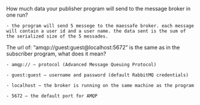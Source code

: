 
How much data your publisher program will send to the message broker in one run? 

    - the program will send 5 messege to the maessafe broker. each message will contain a user id and a user name. the data sent is the sum of the serialized size of the 5 messades. 


The url of: “amqp://guest:guest@localhost:5672” is the same as in the subscriber program, what does it mean?

    - amqp:// — protocol (Advanced Message Queuing Protocol)

    - guest:guest — username and password (default RabbitMQ credentials)

    - localhost — the broker is running on the same machine as the program

    - 5672 — the default port for AMQP

